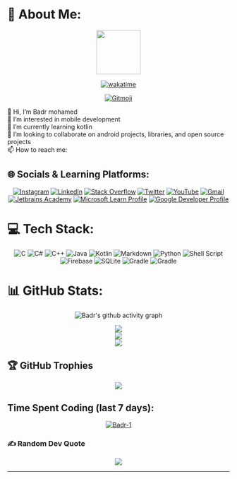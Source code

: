 # 💫 About Me:
<div id="header" align="center">
  <img src="https://media.giphy.com/media/M9gbBd9nbDrOTu1Mqx/giphy.gif" width="100"/>

   [![wakatime](https://wakatime.com/badge/user/8d8ee4d4-0c24-4460-87bf-e47032e7caa3.svg)](https://wakatime.com/@8d8ee4d4-0c24-4460-87bf-e47032e7caa3)

  <a href="https://gitmoji.dev">
  <img
    src="https://img.shields.io/badge/gitmoji-%20😜%20😍-FFDD67.svg?style=flat-square"
    alt="Gitmoji"
  />
</a>
  
</div>

👋 Hi, I’m Badr mohamed<br>👀 I’m interested in mobile development<br>🌱 I’m currently learning kotlin<br>💞 I’m looking to collaborate on android projects, libraries, and open source projects<br>📫 How to reach me:


## 🌐 Socials & Learning Platforms:
<div align = "center">

[![Instagram](https://img.shields.io/badge/Instagram-%23E4405F.svg?logo=Instagram&logoColor=white)](https://instagram.com/badr._mk) [![LinkedIn](https://img.shields.io/badge/LinkedIn-%230077B5.svg?logo=linkedin&logoColor=white)](https://linkedin.com/in/badr-mohamed-6b96461a3/) [![Stack Overflow](https://img.shields.io/badge/-Stackoverflow-FE7A16?logo=stack-overflow&logoColor=white)](https://stackoverflow.com/users/19939016) [![Twitter](https://img.shields.io/badge/Twitter-%231DA1F2.svg?logo=Twitter&logoColor=white)](https://twitter.com/@tsukihyouka) [![YouTube](https://img.shields.io/badge/YouTube-%23FF0000.svg?logo=YouTube&logoColor=white)](https://www.youtube.com/channel/UC42Geml5J4IL2Lsv_ry71tg) [![Gmail](https://img.shields.io/badge/Gmail-D14836.svg?logo=Gmail&logoColor=white)](mailto:badrmohamedashraf@gmail.com) [![Jetbrains Academy](https://img.shields.io/badge/Jetbrains_Academy-000.svg?logo=jetbrains&logoColor=white)](https://hyperskill.org/profile/311839072)
[![Microsoft Learn Profile](https://img.shields.io/badge/-Microsoft%20Learn-blue?style=flat&logo=Microsoft)](https://learn.microsoft.com/en-us/users/badrmohamed-5371/)
[![Google Developer Profile](https://img.shields.io/badge/-Google%20Developer-0F9D58?style=flat&logo=Google&logoColor=white&color=0F9D58)](https://developers.google.com/profile/u/badr_mohamed)



</div>

# 💻 Tech Stack:
<div align = "center">

![C](https://img.shields.io/badge/c-%2300599C.svg?style=for-the-badge&logo=c&logoColor=white) ![C#](https://img.shields.io/badge/c%23-%32239120.svg?style=for-the-badge&logo=c-sharp&logoColor=white) ![C++](https://img.shields.io/badge/c++-%2300599C.svg?style=for-the-badge&logo=c%2B%2B&logoColor=white) ![Java](https://img.shields.io/badge/java-%23ED8B00.svg?style=for-the-badge&logo=java&logoColor=white) ![Kotlin](https://img.shields.io/badge/kotlin-purple.svg?style=for-the-badge&logo=kotlin&logoColor=white) ![Markdown](https://img.shields.io/badge/markdown-%23000000.svg?style=for-the-badge&logo=markdown&logoColor=white) ![Python](https://img.shields.io/badge/python-3670A0?style=for-the-badge&logo=python&logoColor=ffdd54) ![Shell Script](https://img.shields.io/badge/shell_script-%23121011.svg?style=for-the-badge&logo=gnu-bash&logoColor=white) ![Firebase](https://img.shields.io/badge/firebase-%23039BE5.svg?style=for-the-badge&logo=firebase) ![SQLite](https://img.shields.io/badge/sqlite-%2307405e.svg?style=for-the-badge&logo=sqlite&logoColor=white) ![Gradle](https://img.shields.io/badge/Gradle-02303A.svg?style=for-the-badge&logo=Gradle&logoColor=white)
![Gradle](https://img.shields.io/badge/Android-%32239120.svg?style=for-the-badge&logo=Android&logoColor=white)
</div>

# 📊 GitHub Stats:

<div align = "center">

![Badr's github activity graph](https://github-readme-activity-graph.cyclic.app/graph?username=badr-1&theme=github-compact&area=true&line=2596be&area_color=0096be&hide_border=true&point=0099be)

![](https://github-readme-stats.vercel.app/api?username=Badr-1&theme=github_dark&hide_border=true&include_all_commits=true&count_private=true)<br/>
![](https://github-readme-streak-stats.herokuapp.com/?user=Badr-1&theme=github-dark-blue&hide_border=true)<br/>
![](https://github-readme-stats.vercel.app/api/top-langs/?username=Badr-1&theme=github_dark&hide_border=true&include_all_commits=true&count_private=true&layout=compact)

</div>

## 🏆 GitHub Trophies
<div align = "center">

![](https://github-profile-trophy.vercel.app/?username=Badr-1&theme=onestar&no-frame=true&no-bg=true&margin-w=4)
</div>

## Time Spent Coding (last 7 days):

<div align="center">
<a href="https://wakatime.com/@Badr" target="_blank">
<img align="center" src="https://github-readme-stats.vercel.app/api/wakatime?username=badr&&theme=github_dark&hide_border=true&v=2&langs_count=4" alt="Badr-1"/>
</a>
</div>

### ✍️ Random Dev Quote
<div align = "center">

![](https://quotes-github-readme.vercel.app/api?type=horizontal&theme=dark)
</div>

---
<!-- Proudly created with GPRM ( https://gprm.itsvg.in ) -->



